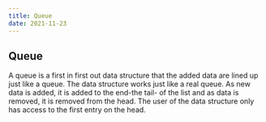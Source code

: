 ```yaml
---
title: Queue
date: 2021-11-23
---
```

## Queue
A queue is a first in first out data structure that the added data are lined up just like a queue. The data structure works just like a real queue. As new data is added, it is added to the end-the tail- of the list and as data is removed, it is removed from the head. The user of the data structure only has access to the first entry on the head.